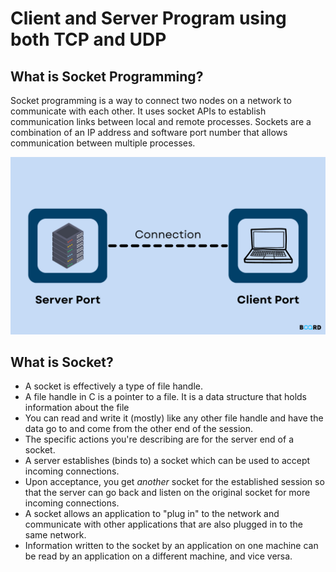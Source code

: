 # Client and Server Program using both TCP and UDP

## What is Socket Programming?

Socket programming is a way to connect two nodes on a network to communicate with each other. It uses socket APIs to establish communication links between local and remote processes. Sockets are a combination of an IP address and software port number that allows communication between multiple processes.

![socket-programming](./assets/Socket-Programming.png)

## What is Socket?

* A socket is effectively a type of file handle.
* A file handle in C is a pointer to a file. It is a data structure that holds information about the file
* You can read and write it (mostly) like any other file handle and have the data go to and come from the other end of the session.
* The specific actions you're describing are for the server end of a socket.
* A server establishes (binds to) a socket which can be used to accept incoming connections.
* Upon acceptance, you get *another* socket for the established session so that the server can go back and listen on the original socket for more incoming connections.
* A socket allows an application to "plug in" to the network and communicate with other applications that are also plugged in to the same network.
* Information written to the socket by an application on one machine can be read by an application on a different machine, and vice versa.
